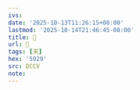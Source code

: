 ```yaml
---
ivs:
date: '2025-10-13T11:26:15+08:00'
lastmod: '2025-10-14T21:46:45-08:00'
title: 󰎳
url: 󰎳
tags: [天]
hex: '5929'
src: DCCV
note:
---
```

